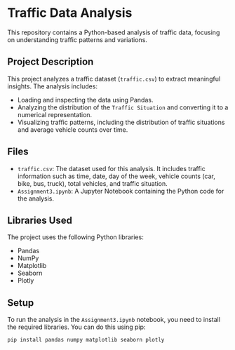 # Traffic Data Analysis

This repository contains a Python-based analysis of traffic data, focusing on understanding traffic patterns and variations.

## Project Description

This project analyzes a traffic dataset (`traffic.csv`) to extract meaningful insights. The analysis includes:

* Loading and inspecting the data using Pandas.
* Analyzing the distribution of the `Traffic Situation` and converting it to a numerical representation.
* Visualizing traffic patterns, including the distribution of traffic situations and average vehicle counts over time.

## Files

* `traffic.csv`: The dataset used for this analysis. It includes traffic information such as time, date, day of the week, vehicle counts (car, bike, bus, truck), total vehicles, and traffic situation.
* `Assignment3.ipynb`: A Jupyter Notebook containing the Python code for the analysis.

## Libraries Used

The project uses the following Python libraries:

* Pandas
* NumPy
* Matplotlib
* Seaborn
* Plotly

## Setup

To run the analysis in the `Assignment3.ipynb` notebook, you need to install the required libraries.  You can do this using pip:

```bash
pip install pandas numpy matplotlib seaborn plotly
